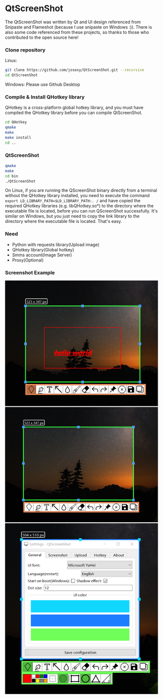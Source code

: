 # QtScreenShot
The QtScreenShot was written by Qt and UI design referenced from Snipaste and Flameshot (because I use snipaste on Windows :)). There is also some code referenced from these projects, so thanks to those who contributed to the open source here!

### Clone repository
Linux:
```bash
git clone https://github.com/josexy/QtScreenShot.git --recursive
cd QtScreenShot
```
Windows:
Please use Github Desktop

### Compile & Install QHotkey library
QHotkey is a cross-platform global hotkey library, and you must have compiled the QHotkey library before you can compile QtScreenShot.

```bash
cd QHotkey
qmake
make
make install
cd ..
```

### QtScreenShot
```bash
qmake
make
cd bin
./QtScreenShot
```
On Linux, if you are running the QScreenShot binary directly from a terminal without the QHotkey library installed, you need to execute the command `export LD_LIBRARY_PATH=$LD_LIBRARY_PATH:. /` and have copied the required QHotkey libraries (e.g. libQHotkey.so*) to the directory where the executable file is located, before you can run QScreenShot successfully.
It's similar on Windows, but you just need to copy the link library to the directory where the executable file is located. That's easy.

### Need
- Python with requests library(Upload image)
- QHotkey library(Global hotkey)
- Smms account(Image Server)
- Proxy(Optional)

### Screenshot Example

<img src="screenshots/01.png" style="zoom:80%;" />

<img src="screenshots/02.png" style="zoom:80%;" />

<img src="screenshots/03.png" style="zoom:80%;" />
